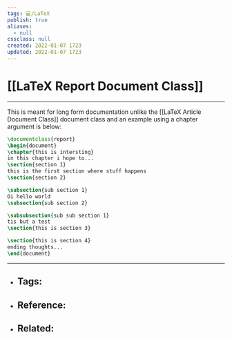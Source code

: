 ```yaml
---
tags: 💻️/LaTeX
publish: true
aliases:
  - null
cssclass: null
created: 2022-01-07 1723
updated: 2022-01-07 1723
---
```


# [[LaTeX Report Document Class]]

---

This is meant for long form documentation unlike the [[LaTeX Article Document Class]] document class and an example using a chapter argument is below:

```latex
\documentclass{report}
\begin{document}
\chapter{this is intersting}
in this chapter i hope to...
\section{section 1}
this is the first section where stuff happens
\section{section 2}

\subsection{sub section 1}
Oi hello world
\subsection{sub section 2}

\subsubsection{sub sub section 1}
tis but a test
\section{this is section 3}

\section{this is section 4}
ending thoughts...
\end{document}
```

---

- Tags: 
	- 
- Reference:
	- 
- Related:
	- 
